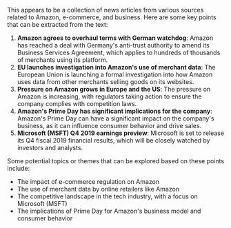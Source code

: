 This appears to be a collection of news articles from various sources related to Amazon, e-commerce, and business. Here are some key points that can be extracted from the text:

1. **Amazon agrees to overhaul terms with German watchdog**: Amazon has reached a deal with Germany's anti-trust authority to amend its Business Services Agreement, which applies to hundreds of thousands of merchants using its platform.
2. **EU launches investigation into Amazon's use of merchant data**: The European Union is launching a formal investigation into how Amazon uses data from other merchants selling goods on its websites.
3. **Pressure on Amazon grows in Europe and the US**: The pressure on Amazon is increasing, with regulators taking action to ensure the company complies with competition laws.
4. **Amazon's Prime Day has significant implications for the company**: Amazon's Prime Day can have a significant impact on the company's business, as it can influence consumer behavior and drive sales.
5. **Microsoft (MSFT) Q4 2019 earnings preview**: Microsoft is set to release its Q4 fiscal 2019 financial results, which will be closely watched by investors and analysts.

Some potential topics or themes that can be explored based on these points include:

* The impact of e-commerce regulation on Amazon
* The use of merchant data by online retailers like Amazon
* The competitive landscape in the tech industry, with a focus on Microsoft (MSFT)
* The implications of Prime Day for Amazon's business model and consumer behavior